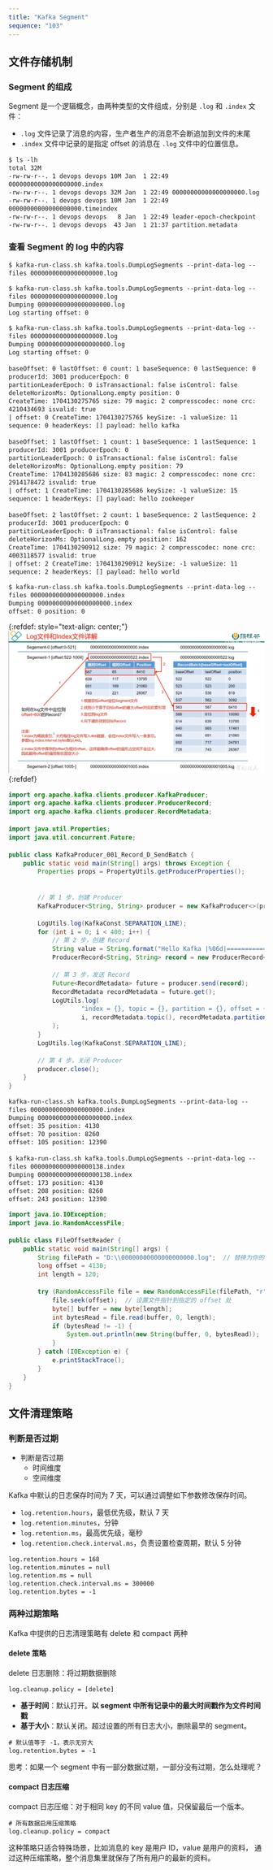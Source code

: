 ```yaml
---
title: "Kafka Segment"
sequence: "103"
---
```


## 文件存储机制

### Segment 的组成

Segment 是一个逻辑概念，由两种类型的文件组成，分别是 `.log` 和 `.index` 文件：

- `.log` 文件记录了消息的内容，生产者生产的消息不会断追加到文件的末尾
- `.index` 文件中记录的是指定 offset 的消息在 `.log` 文件中的位置信息。

```text
$ ls -lh
total 32M
-rw-rw-r--. 1 devops devops 10M Jan  1 22:49 00000000000000000000.index
-rw-rw-r--. 1 devops devops 32M Jan  1 22:49 00000000000000000000.log
-rw-rw-r--. 1 devops devops 10M Jan  1 22:49 00000000000000000000.timeindex
-rw-rw-r--. 1 devops devops   8 Jan  1 22:49 leader-epoch-checkpoint
-rw-rw-r--. 1 devops devops  43 Jan  1 21:37 partition.metadata
```

### 查看 Segment 的 log 中的内容

```text
$ kafka-run-class.sh kafka.tools.DumpLogSegments --print-data-log --files 00000000000000000000.log
```

```text
$ kafka-run-class.sh kafka.tools.DumpLogSegments --print-data-log --files 00000000000000000000.log
Dumping 00000000000000000000.log
Log starting offset: 0
```

```text
$ kafka-run-class.sh kafka.tools.DumpLogSegments --print-data-log --files 00000000000000000000.log
Dumping 00000000000000000000.log
Log starting offset: 0

baseOffset: 0 lastOffset: 0 count: 1 baseSequence: 0 lastSequence: 0 
producerId: 3001 producerEpoch: 0 
partitionLeaderEpoch: 0 isTransactional: false isControl: false deleteHorizonMs: OptionalLong.empty position: 0 
CreateTime: 1704130275765 size: 79 magic: 2 compresscodec: none crc: 4210434693 isvalid: true
| offset: 0 CreateTime: 1704130275765 keySize: -1 valueSize: 11 sequence: 0 headerKeys: [] payload: hello kafka

baseOffset: 1 lastOffset: 1 count: 1 baseSequence: 1 lastSequence: 1 
producerId: 3001 producerEpoch: 0 
partitionLeaderEpoch: 0 isTransactional: false isControl: false deleteHorizonMs: OptionalLong.empty position: 79 
CreateTime: 1704130285686 size: 83 magic: 2 compresscodec: none crc: 2914178472 isvalid: true
| offset: 1 CreateTime: 1704130285686 keySize: -1 valueSize: 15 sequence: 1 headerKeys: [] payload: hello zookeeper

baseOffset: 2 lastOffset: 2 count: 1 baseSequence: 2 lastSequence: 2 
producerId: 3001 producerEpoch: 0 
partitionLeaderEpoch: 0 isTransactional: false isControl: false deleteHorizonMs: OptionalLong.empty position: 162 
CreateTime: 1704130290912 size: 79 magic: 2 compresscodec: none crc: 4003118577 isvalid: true
| offset: 2 CreateTime: 1704130290912 keySize: -1 valueSize: 11 sequence: 2 headerKeys: [] payload: hello world
```

```text
$ kafka-run-class.sh kafka.tools.DumpLogSegments --print-data-log --files 00000000000000000000.index 
Dumping 00000000000000000000.index
offset: 0 position: 0
```

{:refdef: style="text-align: center;"}
![](/assets/images/kafka/partition/kafka-partition-segment-001.png)
{:refdef}

```java
import org.apache.kafka.clients.producer.KafkaProducer;
import org.apache.kafka.clients.producer.ProducerRecord;
import org.apache.kafka.clients.producer.RecordMetadata;

import java.util.Properties;
import java.util.concurrent.Future;

public class KafkaProducer_001_Record_D_SendBatch {
    public static void main(String[] args) throws Exception {
        Properties props = PropertyUtils.getProducerProperties();


        // 第 1 步，创建 Producer
        KafkaProducer<String, String> producer = new KafkaProducer<>(props);

        LogUtils.log(KafkaConst.SEPARATION_LINE);
        for (int i = 0; i < 400; i++) {
            // 第 2 步，创建 Record
            String value = String.format("Hello Kafka |%06d|==============================", i);
            ProducerRecord<String, String> record = new ProducerRecord<>(KafkaConst.TOPIC_NAME, value);

            // 第 3 步，发送 Record
            Future<RecordMetadata> future = producer.send(record);
            RecordMetadata recordMetadata = future.get();
            LogUtils.log(
                    "index = {}, topic = {}, partition = {}, offset = {}, value = {}",
                    i, recordMetadata.topic(), recordMetadata.partition(), recordMetadata.offset(), value
            );
        }
        LogUtils.log(KafkaConst.SEPARATION_LINE);

        // 第 4 步，关闭 Producer
        producer.close();
    }
}
```

```text
kafka-run-class.sh kafka.tools.DumpLogSegments --print-data-log --files 00000000000000000000.index            
Dumping 00000000000000000000.index
offset: 35 position: 4130
offset: 70 position: 8260
offset: 105 position: 12390

$ kafka-run-class.sh kafka.tools.DumpLogSegments --print-data-log --files 00000000000000000138.index
Dumping 00000000000000000138.index
offset: 173 position: 4130
offset: 208 position: 8260
offset: 243 position: 12390
```

```java
import java.io.IOException;
import java.io.RandomAccessFile;

public class FileOffsetReader {
    public static void main(String[] args) {
        String filePath = "D:\\00000000000000000000.log";  // 替换为你的文件路径
        long offset = 4130;
        int length = 120;

        try (RandomAccessFile file = new RandomAccessFile(filePath, "r")) {
            file.seek(offset);  // 设置文件指针到指定的 offset 处
            byte[] buffer = new byte[length];
            int bytesRead = file.read(buffer, 0, length);
            if (bytesRead != -1) {
                System.out.println(new String(buffer, 0, bytesRead));
            }
        } catch (IOException e) {
            e.printStackTrace();
        }
    }
}
```

## 文件清理策略

### 判断是否过期

- 判断是否过期
  - 时间维度
  - 空间维度

Kafka 中默认的日志保存时间为 7 天，可以通过调整如下参数修改保存时间。

- `log.retention.hours`，最低优先级，默认 7 天
- `log.retention.minutes`，分钟
- `log.retention.ms`，最高优先级，毫秒
- `log.retention.check.interval.ms`，负责设置检查周期，默认 5 分钟

```text
log.retention.hours = 168
log.retention.minutes = null
log.retention.ms = null
log.retention.check.interval.ms = 300000
log.retention.bytes = -1
```

### 两种过期策略

Kafka 中提供的日志清理策略有 delete 和 compact 两种

#### delete 策略

delete 日志删除：将过期数据删除

```text
log.cleanup.policy = [delete]
```

- **基于时间**：默认打开。**以 segment 中所有记录中的最大时间戳作为文件时间戳**
- **基于大小**：默认关闭。超过设置的所有日志大小，删除最早的 segment。

```text
# 默认值等于 -1，表示无穷大
log.retention.bytes = -1
```

思考：如果一个 segment 中有一部分数据过期，一部分没有过期，怎么处理呢？

#### compact 日志压缩

compact 日志压缩：对于相同 key 的不同 value 值，只保留最后一个版本。

```text
# 所有数据启用压缩策略
log.cleanup.policy = compact
```

这种策略只适合特殊场景，比如消息的 key 是用户 ID，value 是用户的资料，
通过这种压缩策略，整个消息集里就保存了所有用户的最新的资料。



